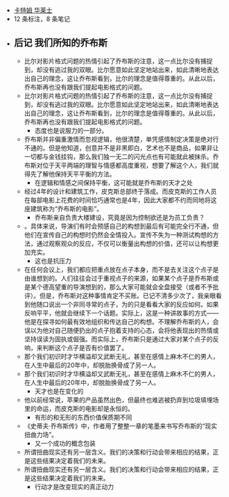 - [卡特姆 华莱士](https://www.amazon.cn/s/ref=as_li_ss_tl?_encoding=UTF8&camp=536&creative=3132&field-keywords=%E5%88%9B%E6%96%B0%E5%85%AC%E5%8F%B8%EF%BC%9A%E7%9A%AE%E5%85%8B%E6%96%AF%E7%9A%84%E5%90%AF%E7%A4%BA&linkCode=ur2&tag=llll1-23&url=search-alias%3Dbooks)
- 12 条标注，8 条笔记
- ## 后记 我们所知的乔布斯
    - 比尔对影片格式问题的热情引起了乔布斯的注意，这一点比尔没有捕捉到，却没有逃过我的双眼。比尔愿意如此坚定地站出来，如此清晰地表达出自己的理念，这让乔布斯看到，比尔的理念是值得尊重的。从此以后，乔布斯再也没有跟我们提起电影格式的问题。
    - 比尔对影片格式问题的热情引起了乔布斯的注意，这一点比尔没有捕捉到，却没有逃过我的双眼。比尔愿意如此坚定地站出来，如此清晰地表达出自己的理念，这让乔布斯看到，比尔的理念是值得尊重的。从此以后，乔布斯再也没有跟我们提起电影格式的问题。
        - 态度也是说服力的一部分。
    - 乔布斯并非偏重激情而忽视逻辑，他很清楚，单凭感情制定决策是绝对行不通的。但是他知道，创意并不是非黑即白，艺术也不是商品，如果非让一切都与金钱挂钩，那么我们独一无二的闪光点也有可能就此被抹杀。乔布斯对位于天平两端的理智与情感都高度重视，想要了解这个人，我们就得先了解他保持天平平衡的方法。
        - 在逻辑和情感之间保持平衡，这可能就是乔布斯的天才之处
    - 经过4年的设计和建筑工作，皮克斯总部终于落成。而皮克斯的工作人员在每部电影上花费的时间恰巧通常也是4年，因此大家都不约而同地将这座建筑称为“乔布斯的电影”。
        - 乔布斯亲自负责大楼建设，究竟是因为控制欲还是为员工负责？
    - 。具体来说，导演们有时会预感自己的构想到最后有可能完全行不通，但他们在宣传自己的构想时仍然会全情投入。宣传不失为一种测试构想的方法，通过观察观众的反应，不仅可以衡量出构想的价值，还可以让构想更加充实。
        - 这也是抗压力
    - 在任何会议上，我们都应把重点放在点子本身，而不是去关注这个点子是由谁想到的。人们往往会过于重视点子的来源，如果某个点子是乔布斯或是某个德高望重的导演想到的，那么大家可能就会全盘接受（或者不予批评）。但是，乔布斯对这种事情肯定不买账。已记不清多少次了，我亲眼看到他随口说出一个非同寻常的点子，为的只是看看大家的反应如何。如果反响平平，他就会继续下一个话题。实际上，这是一种讲故事的方式——他是在探寻如何最有效地组织和传达自己的构想。不理解乔布斯的人，会误以为他对自己随便扔出的点子抱着支持的心态，会将他表现出的热情或坚持误读为固执或倔强。而实际上，乔布斯只是通过大家对某个点子的反响，来判断这个点子是否有价值罢了。
    - 那个我们初识时才华横溢却又武断无礼，甚至在感情上麻木不仁的男人，在人生中最后的20年中，却脱胎换骨成了另一人。
    - 那个我们初识时才华横溢却又武断无礼，甚至在感情上麻木不仁的男人，在人生中最后的20年中，却脱胎换骨成了另一人。
        - 天才也是在变化的
    - 他以前经常说，苹果的产品虽然出色，但最终也难逃被扔弃到垃圾填埋场里的命运，而皮克斯的电影却是永恒的。
        - 有形的和无形的东西价值保质期不同
    - 《史蒂夫·乔布斯传》中，作者用了整整一章的笔墨来书写乔布斯的“现实扭曲力场”。
        - 又一个成功的概念包装
    - 所谓扭曲现实还有另一层含义。我们的决策和行动会带来相应的结果，正是这些结果决定着我们的未来。
    - 所谓扭曲现实还有另一层含义。我们的决策和行动会带来相应的结果，正是这些结果决定着我们的未来。
        - 行动才是改变现实的真正动力
